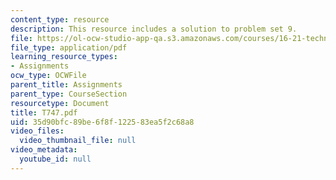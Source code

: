 ```yaml
---
content_type: resource
description: This resource includes a solution to problem set 9.
file: https://ol-ocw-studio-app-qa.s3.amazonaws.com/courses/16-21-techniques-for-structural-analysis-and-design-spring-2005/35d90bfc89be6f8f122583ea5f2c68a8_T747.pdf
file_type: application/pdf
learning_resource_types:
- Assignments
ocw_type: OCWFile
parent_title: Assignments
parent_type: CourseSection
resourcetype: Document
title: T747.pdf
uid: 35d90bfc-89be-6f8f-1225-83ea5f2c68a8
video_files:
  video_thumbnail_file: null
video_metadata:
  youtube_id: null
---
```

